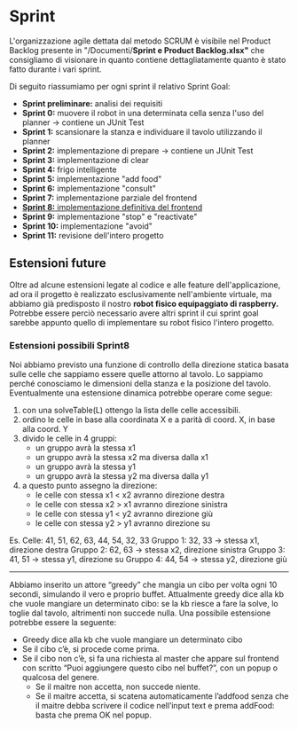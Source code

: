 # Sprint

L'organizzazione agile dettata dal metodo SCRUM è visibile nel Product Backlog presente in "/Documenti/**Sprint e Product Backlog.xlsx"**
che consigliamo di visionare in quanto contiene dettagliatamente quanto è stato fatto durante i vari sprint.

Di seguito riassumiamo per ogni sprint il relativo Sprint Goal:
- **Sprint preliminare:** analisi dei requisiti
- **Sprint 0:** muovere il robot in una determinata cella senza l'uso del planner &rarr; contiene un JUnit Test
- **Sprint 1:** scansionare la stanza e individuare il tavolo utilizzando il planner
- **Sprint 2:** implementazione di prepare &rarr; contiene un JUnit Test
- **Sprint 3:** implementazione di clear
- **Sprint 4:** frigo intelligente
- **Sprint 5:** implementazione "add food"
- **Sprint 6:** implementazione "consult"
- **Sprint 7:** implementazione parziale del frontend 
- <ins> **Sprint 8:** implementazione definitiva del frontend </ins>
- **Sprint 9:** implementazione "stop" e "reactivate"
- **Sprint 10:** implementazione "avoid"
- **Sprint 11:** revisione dell'intero progetto

## Estensioni future

Oltre ad alcune estensioni legate al codice e alle feature dell'applicazione, ad ora il progetto è realizzato esclusivamente nell'ambiente virtuale, ma abbiamo già predisposto il nostro **robot fisico equipaggiato di raspberry.**
Potrebbe essere perciò necessario avere altri sprint il cui sprint goal sarebbe appunto quello di implementare su robot fisico l'intero progetto.

### Estensioni possibili Sprint8
Noi abbiamo previsto una funzione di controllo della direzione statica basata sulle celle che sappiamo essere quelle attorno al tavolo. Lo sappiamo perché conosciamo le dimensioni della stanza e la posizione del tavolo.
Eventualmente una estensione dinamica potrebbe operare come segue:
1) con una solveTable(L) ottengo la lista delle celle accessibili.
2) ordino le celle in base alla coordinata X e a parità di coord. X, in base alla coord. Y
3) divido le celle in 4 gruppi:
    * un gruppo avrà la stessa x1
    * un gruppo avrà la stessa x2 ma diversa dalla x1
    * un gruppo avrà la stessa y1
    * un gruppo avrà la stessa y2 ma diversa dalla y1
4) a questo punto assegno la direzione:
    * le celle con stessa x1 < x2 avranno direzione destra
    * le celle con stessa x2 > x1 avranno direzione sinistra
    * le celle con stessa y1 < y2 avranno direzione giù
    * le celle con stessa y2 > y1 avranno direzione su

Es. Celle: 41, 51, 62, 63, 44, 54, 32, 33
Gruppo 1: 32, 33 &rarr; stessa x1, direzione destra
Gruppo 2: 62, 63 &rarr; stessa x2, direzione sinistra
Gruppo 3: 41, 51 &rarr; stessa y1, direzione su
Gruppo 4: 44, 54 &rarr; stessa y2, direzione giù

---

Abbiamo inserito un attore “greedy” che mangia un cibo per volta ogni 10 secondi, simulando il vero e proprio buffet. Attualmente greedy dice alla kb che vuole mangiare un determinato cibo: se la kb riesce a fare la solve, lo toglie dal tavolo, altrimenti non succede nulla. Una possibile estensione potrebbe essere la seguente:
+ Greedy dice alla kb che vuole mangiare un determinato cibo
+ Se il cibo c’è, si procede come prima.
+ Se il cibo non c’è, si fa una richiesta al master che appare sul frontend con scritto “Puoi aggiungere questo cibo nel buffet?”, con un popup o qualcosa del genere.
    * Se il maitre non accetta, non succede niente.
    * Se il maitre accetta, si scatena automaticamente l’addfood senza che il maitre debba scrivere il codice nell’input text e prema addFood: basta che prema OK nel popup.
